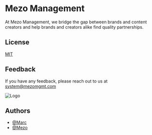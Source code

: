 
# Mezo Management

At Mezo Management, we bridge the gap between brands and content creators and help brands and creators alike find quality partnerships.


## License

[MIT](https://choosealicense.com/licenses/mit/)


## Feedback

If you have any feedback, please reach out to us at system@mezomgmt.com


![Logo](https://cdn.discordapp.com/attachments/945715205567037510/946295443506208788/unknown.png)


## Authors

- [@Marc](https://github.com/MarcWebDev)
- [@Mezo](https://github.com/mezotv)

